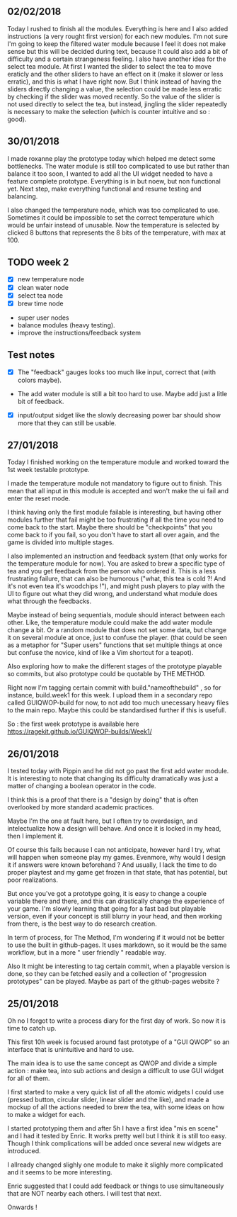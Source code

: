 02/02/2018
------------

Today I rushed to finish all the modules. Everything is here and I also added instructions (a very rought first version) for each new modules. I'm not sure I'm going to keep the filtered water module because I feel it does not make sense but this will be decided during text, because It could also add a bit of difficulty and a certain strangeness feeling.
I also have another idea for the select tea module. At first I wanted the slider to select the tea to move eraticly and the other sliders to have an effect on it (make it slower or less erratic), and this is what I have right now. But I think instead of having the sliders directly changing a value, the selection could be made less erratic by checking if the slider was moved recently. So the value of the slider is not used directly to select the tea, but instead, jingling the slider repeatedly is necessary to make the selection (which is counter intuitive and so : good).




30/01/2018
------

I made roxanne play the prototype today which helped me detect some bottlenecks. The water module is still too complicated to use but rather than balance it too soon, I wanted to add all the UI widget needed to have a feature complete prototype. Everything is in but noew, but non functional yet. Next step, make everything functional and resume testing and balancing.

I also changed the temperature node, which was too complicated to use. Sometimes it could be impossible to set the correct temperature which would be unfair instead of unusable. Now the temperature is selected by clicked 8 buttons that represents the 8 bits of the temperature, with max at 100.


TODO week 2
-----

- [X] new temperature node
- [X] clean water node
- [X] select tea node
- [X] brew time node
- super user nodes
- balance modules (heavy testing).
- improve the instructions/feedback system



Test notes
------
- [X] The "feedback" gauges looks too much like input, correct that (with colors maybe). 
- The add water module is still a bit too hard to use. Maybe add just a litle bit of feedback.
- [X] input/output sidget like the slowly decreasing power bar should show more that they can still be usable.


27/01/2018
-------

Today I finished working on the temperature module and worked toward the 1st week testable prototype.

I made the temperature module not mandatory to figure out to finish. This mean that all input in this module is accepted and won't make the ui fail and enter the reset mode.

I think having only the first module failable is interesting, but having other modules further that fail might be too frustrating if all the time you need to come back to the start. Maybe there should be "checkpoints" that you come back to if you fail, so you don't have to start all over again, and the game is divided into multiple stages.

I also implemented an instruction and feedback system (that only works for the temperature module for now). You are asked to brew a specific type of tea and you get feedback from the person who ordered it. This is a less frustrating failure, that can also be humorous ("what, this tea is cold ?! And it's not even tea it's woodchips !"), and might push players to play with the UI to figure out what they did wrong, and understand what module does what through the feedbacks.

Maybe instead of being sequentials, module should interact between each other. Like, the temperature module could make the add water module change a bit. Or a random module that does not set some data, but change it on several module at once, just to confuse the player. (that could be seen as a metaphor for "Super users" functions that set multiple things at once but confuse the novice, kind of like a Vim shortcut for a teapot).

Also exploring how to make the different stages of the prototype playable so commits, but also prototype could be quotable by THE METHOD.

Right now I'm tagging certain commit with build."nameofthebuild" , so for instance, build.week1 for this week. I upload them in a secondary repo called GUIQWOP-build for now, to not add too much unecessary heavy files to the main repo. Maybe this could be standardised further if this is usefull.

So : the first week prototype is available here https://ragekit.github.io/GUIQWOP-builds/Week1/

26/01/2018
-------

I tested today with Pippin and he did not go past the first add water module. It is interesting to note that changing its difficulty dramatically was just a matter of changing a boolean operator in the code. 

I think this is a proof that there is a "design by doing" that is often overlooked by more standard academic practices. 

Maybe I'm the one at fault here, but I often try to overdesign, and intelectualize how a design will behave. And once it is locked in my head, then I implement it. 

Of course this fails because I can not anticipate, however hard I try, what will happen when someone play my games. Evenmore, why would I design it if answers were known beforehand ? And usually, I lack the time to do proper playtest and my game get frozen in that state, that has potential, but poor realizations.

But once you've got a prototype going, it is easy to change a couple variable there and there, and this can drastically change the experience of your game. I'm slowly learning that going for a fast bad but playable version, even if your concept is still blurry in your head, and then working from there, is the best way to do research creation.

In term of process, for The Method, I'm wondering if it would not be better to use the built in github-pages. It uses markdown, so it would be the same workflow, but in a more " user friendly " readable way.

Also It might be interesting to tag certain commit, when a playable version is done, so they can be fetched easily and a collection of "progression prototypes" can be played. Maybe as part of the github-pages website ?

25/01/2018
---------

Oh no I forgot to write a process diary for the first day of work. So now it is time to catch up.

This first 10h week is focused around fast prototype of a "GUI QWOP" so an interface that is unintuitive and hard to use.

The main idea is to use the same concept as QWOP and divide a simple action : make tea, into sub actions and design a difficult to use GUI widget for all of them.

I first started to make a very quick list of all the atomic widgets I could use (pressed button, circular slider, linear slider and the like), and made a mockup of all the actions needed to brew the tea, with some ideas on how to make a widget for each.

I started prototyping them and after 5h I have a first idea "mis en scene" and I had it tested by Enric. It works pretty well but I think it is still too easy. Though I think complications will be added once several new widgets are introduced. 

I allready changed slighly one module to make it slighly more complicated and it seems to be more interesting.

Enric suggested that I could add feedback or things to use simultaneously that are NOT nearby each others. I will test that next.

Onwards !
